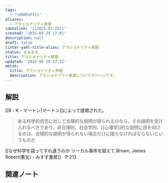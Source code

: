 ```yaml
---
tags:
  - "\U0001F511"
aliases:
  - アラショナリティ原理
cdatelink: '[[2025-03-25]]'
created: '2025-03-29 17:01'
description: null
draft: false
linter-yaml-title-alias: アラショナリティ原理
status: まぁまぁ
title: アラショナリティ原理
updated: '2025-06-19 17:32'
metas:
  title: アラショナリティ原理
  description: アラショナリティ原理についてのページです。
---
```

## 解説
[[R・K・マートン|マートン]]によって提唱された。

>ある科学的信念に対して合理的な説明が得られるのなら、その説明を受け入れるべきであり、非合理的、社会学的、[[心理学]]的な説明に目を向けるのは、合理的な説明が得られない場合だけに限らなければならないというものだ

[[なぜ科学を語ってすれ違うのか  ソーカル事件を超えて Brown, James Robert(著文) - みすず書房]]　P 213
## 関連ノート
